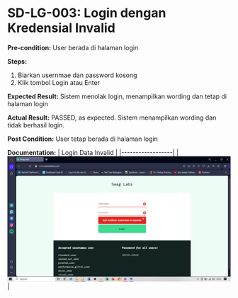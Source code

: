 # SD-LG-003: Login dengan Kredensial Invalid

**Pre-condition:**
User berada di halaman login

**Steps:**
1. Biarkan usernmae dan password kosong
2. Klik tombol Login atau Enter

**Expected Result:**
Sistem menolak login, menampilkan wording dan tetap di halaman login 

**Actual Result:**
PASSED, as expected. Sistem menampilkan wording dan tidak berhasil login.

**Post Condition:**
User tetap berada di halaman login

**Documentation:**
| Login Data Invalid | 
|------------------|
|![Login Failed](../documentations/login-failed.png)|

